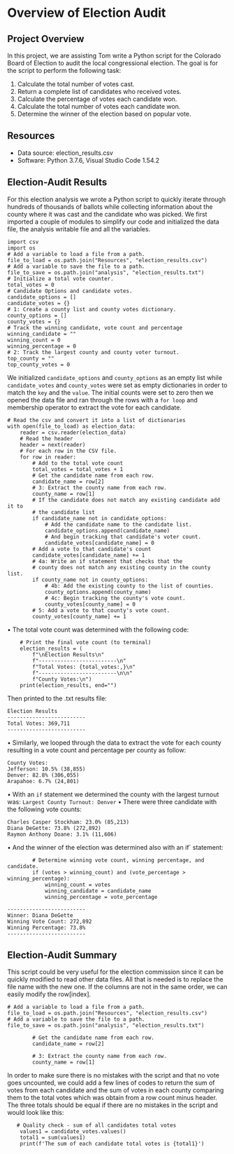 # Overview of Election Audit

## Project Overview
In this project, we are assisting Tom write a Python script for the Colorado Board of Election to audit the local congressional election.
The goal is for the script to perform the following task:

1. Calculate the total number of votes cast.
2. Return a complete list of candidates who received votes.
3. Calculate the percentage of votes each candidate won.
4. Calculate the total number of votes each candidate won.
5. Determine the winner of the election based on popular vote.

## Resources
- Data source: election_results.csv
- Software: Python 3.7.6, Visual Studio Code 1.54.2

## Election-Audit Results
For this election analysis we wrote a Python script to quickly iterate through hundreds of thousands of ballots while collecting information about the county where it was cast and the candidate who was picked. We first imported a couple of modules to simplify our code and initialized the data file, the analysis writable file and all the variables.
```
import csv
import os
# Add a variable to load a file from a path.
file_to_load = os.path.join("Resources", "election_results.csv")
# Add a variable to save the file to a path.
file_to_save = os.path.join("analysis", "election_results.txt")
# Initialize a total vote counter.
total_votes = 0
# Candidate Options and candidate votes.
candidate_options = []
candidate_votes = {}
# 1: Create a county list and county votes dictionary.
county_options = []
county_votes = {}
# Track the winning candidate, vote count and percentage
winning_candidate = ""
winning_count = 0
winning_percentage = 0
# 2: Track the largest county and county voter turnout.
top_county = ""
top_county_votes = 0
```
We initialized `candidate_options` and `county_options` as an empty list while `candidate_votes` and `county_votes` were set as empty dictionaries in order to match the `key` and the `value`. The initial counts were set to zero then we opened the data file and ran through the rows with a `for loop` and membership operator to extract the vote for each candidate. 
```
# Read the csv and convert it into a list of dictionaries
with open(file_to_load) as election_data:
    reader = csv.reader(election_data)
    # Read the header
    header = next(reader)
    # For each row in the CSV file.
    for row in reader:
        # Add to the total vote count
        total_votes = total_votes + 1
        # Get the candidate name from each row.
        candidate_name = row[2]
        # 3: Extract the county name from each row.
        county_name = row[1]
        # If the candidate does not match any existing candidate add it to
        # the candidate list
        if candidate_name not in candidate_options:
            # Add the candidate name to the candidate list.
            candidate_options.append(candidate_name)
            # And begin tracking that candidate's voter count.
            candidate_votes[candidate_name] = 0
        # Add a vote to that candidate's count
        candidate_votes[candidate_name] += 1
        # 4a: Write an if statement that checks that the
        # county does not match any existing county in the county list.
        if county_name not in county_options:
            # 4b: Add the existing county to the list of counties.
            county_options.append(county_name)
            # 4c: Begin tracking the county's vote count.
            county_votes[county_name] = 0
        # 5: Add a vote to that county's vote count.
        county_votes[county_name] += 1
```
•	The total vote count was determined with the following code: 
```
    # Print the final vote count (to terminal)
    election_results = (
        f"\nElection Results\n"
        f"-------------------------\n"
        f"Total Votes: {total_votes:,}\n"
        f"-------------------------\n\n"
        f"County Votes:\n")
    print(election_results, end="")
```
Then printed to the .txt results file:

```
Election Results
-------------------------
Total Votes: 369,711
-------------------------
```
•	Similarly, we looped through the data to extract the vote for each county resulting in a vote count and percentage per county as follow:
```
County Votes:
Jefferson: 10.5% (38,855)
Denver: 82.8% (306,055)
Arapahoe: 6.7% (24,801)
```
•	With an `if` statement we determined the county with the largest turnout was:
`Largest County Turnout: Denver`
•	There were three candidate with the following vote counts:
```
Charles Casper Stockham: 23.0% (85,213)
Diana DeGette: 73.8% (272,892)
Raymon Anthony Doane: 3.1% (11,606)
```
•	And the winner of the election was determined also with an if` statement:
```
        # Determine winning vote count, winning percentage, and candidate.
        if (votes > winning_count) and (vote_percentage > winning_percentage):
            winning_count = votes
            winning_candidate = candidate_name
            winning_percentage = vote_percentage
```
```
-------------------------
Winner: Diana DeGette
Winning Vote Count: 272,892
Winning Percentage: 73.8%
-------------------------
```

## Election-Audit Summary
This script could be very useful for the election commission since it can be quickly modified to read other data files. All that is needed is to replace the file name with the new one. If the columns are not in the same order, we can easily modify the row[index]. 
```
# Add a variable to load a file from a path.
file_to_load = os.path.join("Resources", "election_results.csv")
# Add a variable to save the file to a path.
file_to_save = os.path.join("analysis", "election_results.txt")
```
```
        # Get the candidate name from each row.
        candidate_name = row[2]

        # 3: Extract the county name from each row.
        county_name = row[1]
```
In order to make sure there is no mistakes with the script and that no vote goes uncounted, we could add a few lines of codes to return the sum of votes from each candidate and the sum of votes in each county comparing them to the total votes which was obtain from a row count minus header. The three totals should be equal if there are no mistakes in the script and would look like this:
```
   # Quality check - sum of all candidates total votes
    values1 = candidate_votes.values()
    total1 = sum(values1)    
    print(f'The sum of each candidate total votes is {total1}')
```
